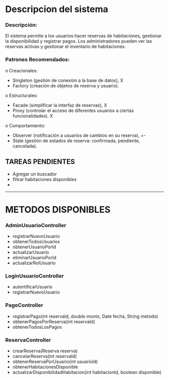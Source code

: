
# Descripcion del sistema  
### Descripción: 
El sistema permite a los usuarios hacer reservas de habitaciones, gestionar la disponibilidad y registrar pagos. 
Los administradores pueden ver las reservas activas y gestionar el inventario de habitaciones.

### Patrones Recomendados:
o Creacionales: 
 - Singleton (gestión de conexión a la base de datos),  X
 - Factory (creación de objetos de reserva y usuario).
   
o Estructurales:
- Facade (simplificar la interfaz de reservas),  X
- Proxy (controlar el acceso de diferentes usuarios a ciertas funcionalidades). X

o Comportamiento:
- Observer (notificación a usuarios de cambios en su reserva),   +-
- State (gestión de estados de reserva: confirmada, pendiente, cancelada).


## TAREAS PENDIENTES

-  Agregar un buscador 
- filtrar habitaciones disponibles
- 

---------



# METODOS DISPONIBLES 

### AdminUsuarioController 
- registrarNuevoUsuario
- obtenerTodosUsuarios
- obtenerUsuarioPorId
- actualizarUsuario
- eliminarUsuarioPorId
- actualizarRolUsuario

### LoginUsuarioController
- autentificarUsuario
- registrarNuevoUsuario

### PagoController
- registrarPago(int reservaId, double monto, Date fecha, String metodo)
- obtenerPagosPorReserva(int reservaId)
- obtenerTodosLosPagos

### ReservaController 
-  crearReserva(Reserva reserva)
-  cancelarReserva(int reservaId)
-  obtenerReservaPorUsuario(int usuarioId)
-  obtenerHabitacionesDisponible
-  actualizarDisponibilidadHabitacion(int habitacionId, boolean disponible)

 
